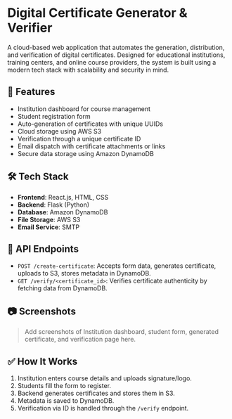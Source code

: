# Digital Certificate Generator & Verifier

A cloud-based web application that automates the generation, distribution, and verification of digital certificates. Designed for educational institutions, training centers, and online course providers, the system is built using a modern tech stack with scalability and security in mind.

## 🚀 Features

- Institution dashboard for course management
- Student registration form
- Auto-generation of certificates with unique UUIDs
- Cloud storage using AWS S3
- Verification through a unique certificate ID
- Email dispatch with certificate attachments or links
- Secure data storage using Amazon DynamoDB

## 🛠️ Tech Stack

- **Frontend**: React.js, HTML, CSS
- **Backend**: Flask (Python)
- **Database**: Amazon DynamoDB
- **File Storage**: AWS S3
- **Email Service**: SMTP 

## 📌 API Endpoints

- `POST /create-certificate`: Accepts form data, generates certificate, uploads to S3, stores metadata in DynamoDB.
- `GET /verify/<certificate_id>`: Verifies certificate authenticity by fetching data from DynamoDB.

## 📷 Screenshots

> Add screenshots of Institution dashboard, student form, generated certificate, and verification page here.

## ✅ How It Works

1. Institution enters course details and uploads signature/logo.
2. Students fill the form to register.
3. Backend generates certificates and stores them in S3.
4. Metadata is saved to DynamoDB.
5. Verification via ID is handled through the `/verify` endpoint.


